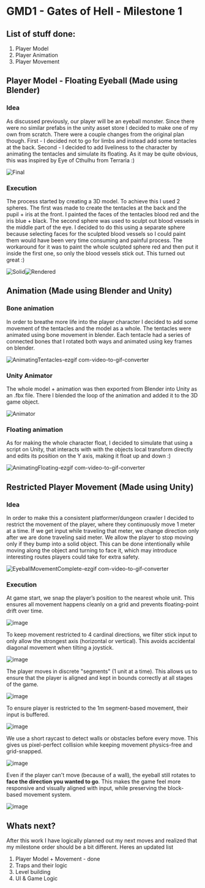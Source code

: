 
# GMD1 - Gates of Hell - Milestone 1
## List of stuff done:
1. Player Model
2. Player Animation
3. Player Movement
## Player Model - Floating Eyeball (Made using Blender)
### Idea
As discussed previously, our player will be an eyeball monster. Since there were no similar prefabs in the unity asset store  I decided to make one of my own from scratch. 
There were a couple changes from the original plan though. First - I decided not to go for limbs and instead add some tentacles at the back. Second - I decided to add liveliness to the character by animating the tentacles and simulate its floating. As it may be quite obvious, this was inspired by Eye of Cthulhu from Terraria :)

![Final](https://github.com/user-attachments/assets/f92bac3b-e512-4447-9f05-8851232a1e3c)


### Execution
The process started by creating a 3D model. To achieve this I used 2 spheres. The first was made to create the tentacles at the back and the pupil + iris at the front. I painted the faces of the tentacles blood red and the iris blue + black. The second sphere was used to sculpt out blood vessels in the middle part of the eye. I decided to do this using a separate sphere because selecting faces for the sculpted blood vessels so I could paint them would have been very time consuming and painful process. The workaround for it was to paint the whole sculpted sphere red and then put it inside the first one, so only the blood vessels stick out. This turned out great :) 

![Solid](https://github.com/user-attachments/assets/4fdb358e-7730-4d33-8c58-b0730f462663)![Rendered](https://github.com/user-attachments/assets/371d6369-58aa-4808-a615-19a73147bb4e)


## Animation (Made using Blender and Unity)
### Bone animation
In order to breathe more life into the player character I decided to add some movement of the tentacles and the model as a whole. The tentacles were animated using bone movement in blender. Each tentacle had a series of connected bones that I rotated both ways and animated using key frames on blender.

![AnimatingTentacles-ezgif com-video-to-gif-converter](https://github.com/user-attachments/assets/df2bd1b7-a5a7-4aa3-873e-d567319daa73)


### Unity Animator
The whole model + animation was then exported from Blender into Unity as an .fbx file. There I blended the loop of the animation and added it to the 3D game object. 

![Animator](https://github.com/user-attachments/assets/27dacef7-033c-47e3-a6b9-20dd040bcf45)


### Floating animation
As for making the whole character float, I decided to simulate that using a script on Unity, that interacts with with the objects local transform directly and edits its position on the Y axis, making it float up and down :)

![AnimatingFloating-ezgif com-video-to-gif-converter](https://github.com/user-attachments/assets/259428c7-831d-42d0-8672-0977ae9aa2c7)


## Restricted Player Movement (Made using Unity)
### Idea
In order to make this a consistent platformer/dungeon crawler I decided to restrict the movement of the player, where they continuously move 1 meter at a time. If we get input while traveling that meter, we change direction only after we are done traveling said meter. We allow the player to stop moving only if they bump into a solid object. This can be done intentionally while moving along the object and turning to face it, which may introduce interesting routes players could take for extra safety. 

![EyeballMovementComplete-ezgif com-video-to-gif-converter](https://github.com/user-attachments/assets/e47fe195-748d-471f-b436-d9bcd5dd7183)


### Execution
At game start, we snap the player’s position to the nearest whole unit. This ensures all movement happens cleanly on a grid and prevents floating-point drift over time.

![image](https://github.com/user-attachments/assets/e6f4f1be-70db-42cc-98b5-0e324446ecfc)


To keep movement restricted to 4 cardinal directions, we filter stick input to only allow the strongest axis (horizontal or vertical). This avoids accidental diagonal movement when tilting a joystick.

![image](https://github.com/user-attachments/assets/bb6abd7f-2ac6-45f0-907a-c915cecd9d2d)


The player moves in discrete "segments" (1 unit at a time). This allows us to ensure that the player is aligned and kept in bounds correctly at all stages of the game.

![image](https://github.com/user-attachments/assets/1e286538-9936-4b3e-afb8-99ed2cfc9d69)


To ensure player is restricted to the 1m segment-based movement, their input is buffered.

![image](https://github.com/user-attachments/assets/9bd554cb-20cd-49c6-949d-781e301a5150)


We use a short raycast to detect walls or obstacles before every move. This gives us pixel-perfect collision while keeping movement physics-free and grid-snapped.

![image](https://github.com/user-attachments/assets/f925edc6-fd50-4682-b957-27b8f94cf081)


Even if the player can't move (because of a wall), the eyeball still rotates to **face the direction you wanted to go**. This makes the game feel more responsive and visually aligned with input, while preserving the block-based movement system.

![image](https://github.com/user-attachments/assets/ccc12249-7b79-4c32-b91e-5fa0c3bd170f)

## Whats next?
After this work I have logically planned out my next moves and realized that my milestone order should be a bit different. Heres an updated list
1. Player Model + Movement - done
2. Traps and their logic
3. Level building
4. UI & Game Logic
